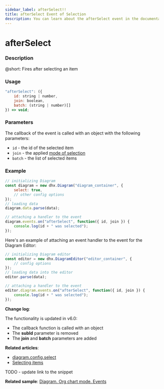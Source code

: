 ```yaml
---
sidebar_label: afterSelect!!
title: afterSelect Event of Selection
description: You can learn about the afterSelect event in the documentation of the DHTMLX JavaScript Diagram library. Browse developer guides and API reference, try out code examples and live demos, and download a free 30-day evaluation version of DHTMLX Diagram.xt
---
```


# afterSelect

### Description

@short: Fires after selecting an item

### Usage

~~~js
"afterSelect": ({
    id: string | number, 
    join: boolean,
    batch: (string | number)[]
}) => void;
~~~

### Parameters

The callback of the event is called with an object with the following parameters:

- `id` - the id of the selected item
- `join` - the applied [mode of selection](../../../api/selection/add_method/#parameters)
- `batch` - the list of selected items

### Example

~~~js {9-12}
// initializing Diagram
const diagram = new dhx.Diagram("diagram_container", {  
    select: true,
    // other config options
});
// loading data
diagram.data.parse(data);

// attaching a handler to the event
diagram.events.on("afterSelect", function({ id, join }) {
    console.log(id + " was selected");
});
~~~

Here's an example of attaching an event handler to the event for the Diagram Editor:

~~~js {8-11}
// initializing Diagram editor
const editor = new dhx.DiagramEditor("editor_container", {  
    // config options
});
// loading data into the editor
editor.parse(data);

// attaching a handler to the event
editor.diagram.events.on("afterSelect", function({ id, join }) {
    console.log(id + " was selected");
});
~~~

**Change log**: 

The functionality is updated in v6.0:

- The callback function is called with an object  
- The **subId** parameter is removed 
- The **join** and **batch** parameters are added 

**Related articles**:  

- [diagram.config.select](../../../api/diagram/select_property/)
- [Selecting items](../../../guides/manipulating_items/#selecting-items)

TODO - update link to the snippet

**Related sample**: [Diagram. Org chart mode. Events](https://snippet.dhtmlx.com/l38pct7c)